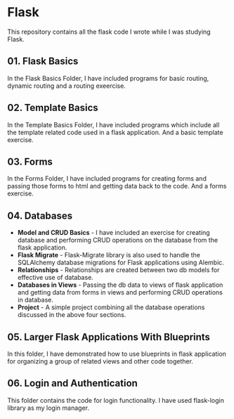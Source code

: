 # Flask
This repository contains all the flask code I wrote while I was studying Flask.

## 01. Flask Basics
In the Flask Basics Folder, I have included programs for basic routing, dynamic routing and a routing exeercise.
## 02. Template Basics
In the Template Basics Folder, I have included programs which include all the template related code used in a flask application. And a basic template exercise.
## 03. Forms
In the Forms Folder, I have included programs for creating forms and passing those forms to html and getting data back to the code. And a forms exercise.
## 04. Databases
- **Model and CRUD Basics** - I have included an exercise for creating database and performing CRUD operations on the database from the flask application.
- **Flask Migrate** - Flask-Migrate library is also used to handle the  SQLAlchemy database migrations for Flask applications using Alembic.
- **Relationships** - Relationships are created between two db models for effective use of database.
- **Databases in Views** - Passing the db data to views of flask application and getting data from forms in views and performing CRUD operations in database.
- **Project** - A simple project combining all the database operations discussed in the above four sections.
## 05. Larger Flask Applications With Blueprints
In this folder, I have demonstrated how to use blueprints in flask application for organizing a group of related views and other code together.
## 06. Login and Authentication
This folder contains the code for login functionality. I have used flask-login library as my login manager.
